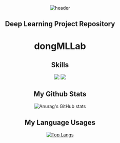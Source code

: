 

<div align=center>
 
![header](https://capsule-render.vercel.app/api?type=cylinder&color=auto&height=300&section=header&text=donghquinn&fontSize=90)

 </div>
 

 <div align=center>

 ## Deep Learning Project Repository
 
 <h1 href="https://github.com/dongMLLab"> dongMLLab </h1>
 
</div>

 <div align=center>
 
## Skills
 <img src="https://img.shields.io/badge/TypeScript-3178C6?style=flat&logo=TypeScript&logoColor=#3178C6"/>
 <img src="https://img.shields.io/badge/python-3178C6?style=flat&logo=python&logoColor=#3776AB"/>



## My Github Stats
  
 ![Anurag's GitHub stats](https://github-readme-stats.vercel.app/api?username=donghquinn&show_icons=true&theme=radical)


## My Language Usages
 
[![Top Langs](https://github-readme-stats.vercel.app/api/top-langs/?username=donghquinn&langs_count=8)](https://github.com/donghquinn/github-readme-stats)
 
 </div>
